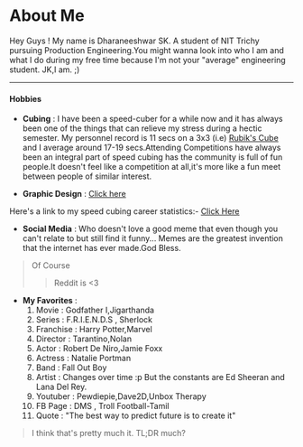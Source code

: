 About Me 
========

Hey Guys ! My name is Dharaneeshwar SK. A student of NIT Trichy pursuing Production Engineering.You might wanna look into who I am and what I do during my free time because I'm not your "average" engineering student. JK,I am. ;)

-------------

#### Hobbies 

- __Cubing__ :  I have been a speed-cuber for a while now and it has always been one of the things that can relieve my stress during a hectic semester. My personnel record is 11 secs on a 3x3 (i.e) [Rubik's Cube](https://www.google.co.in/search?q=rubik%27s+cube&source=lnms&tbm=isch&sa=X&ved=0ahUKEwis9MX--v3aAhUYSI8KHerPB8QQ_AUICigB&biw=1536&bih=758#imgrc=osza7DzVNF1xqM:) and I average around 17-19 secs.Attending Competitions have always been an integral part of speed cubing has the community is full of fun people.It doesn't feel like a competition at all,it's more like a fun meet between people of similar interest.

- __Graphic Design__ : [Click here](https://www.instagram.com/beastmaster_064/)

Here's a link to my speed cubing career statistics:- [Click Here](https://www.worldcubeassociation.org/persons/2015KUMA02)

- __Social Media__ : Who doesn't love a good meme that even though you can't relate to but still find it funny... Memes are the greatest invention that the internet has ever made.God Bless.
>Of Course 
>>Reddit is <3

- __My Favorites__ :
            <ol>
              <li> Movie    : Godfather I,Jigarthanda </li>
              <li> Series   : F.R.I.E.N.D.S , Sherlock </li>
              <li> Franchise : Harry Potter,Marvel </li>
              <li> Director : Tarantino,Nolan </li>
              <li> Actor    : Robert De Niro,Jamie Foxx </li>
              <li> Actress  : Natalie Portman </li>
              <li> Band     : Fall Out Boy </li>
              <li> Artist   : Changes over time :p But the constants are Ed Sheeran and Lana Del Rey. </li>
              <li> Youtuber : Pewdiepie,Dave2D,Unbox Therapy </li>
              <li> FB Page  : DMS , Troll Football-Tamil </li>
              <li> Quote : "The best way to predict future is to create it" </li>
            </ol>  
               
> I think that's pretty much it. TL;DR much? 
